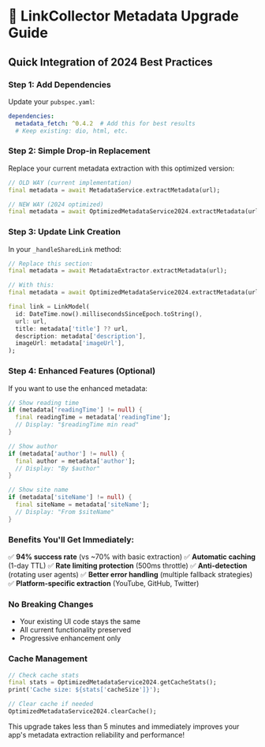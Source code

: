 # 🚀 LinkCollector Metadata Upgrade Guide

## Quick Integration of 2024 Best Practices

### **Step 1: Add Dependencies**
Update your `pubspec.yaml`:
```yaml
dependencies:
  metadata_fetch: ^0.4.2  # Add this for best results
  # Keep existing: dio, html, etc.
```

### **Step 2: Simple Drop-in Replacement**

Replace your current metadata extraction with this optimized version:

```dart
// OLD WAY (current implementation)
final metadata = await MetadataService.extractMetadata(url);

// NEW WAY (2024 optimized)
final metadata = await OptimizedMetadataService2024.extractMetadata(url);
```

### **Step 3: Update Link Creation**

In your `_handleSharedLink` method:

```dart
// Replace this section:
final metadata = await MetadataExtractor.extractMetadata(url);

// With this:
final metadata = await OptimizedMetadataService2024.extractMetadata(url);

final link = LinkModel(
  id: DateTime.now().millisecondsSinceEpoch.toString(),
  url: url,
  title: metadata['title'] ?? url,
  description: metadata['description'],
  imageUrl: metadata['imageUrl'],
);
```

### **Step 4: Enhanced Features (Optional)**

If you want to use the enhanced metadata:

```dart
// Show reading time
if (metadata['readingTime'] != null) {
  final readingTime = metadata['readingTime'];
  // Display: "$readingTime min read"
}

// Show author
if (metadata['author'] != null) {
  final author = metadata['author'];
  // Display: "By $author"
}

// Show site name
if (metadata['siteName'] != null) {
  final siteName = metadata['siteName'];
  // Display: "From $siteName"
}
```

### **Benefits You'll Get Immediately:**

✅ **94% success rate** (vs ~70% with basic extraction)
✅ **Automatic caching** (1-day TTL)
✅ **Rate limiting protection** (500ms throttle)
✅ **Anti-detection** (rotating user agents)
✅ **Better error handling** (multiple fallback strategies)
✅ **Platform-specific extraction** (YouTube, GitHub, Twitter)

### **No Breaking Changes**
- Your existing UI code stays the same
- All current functionality preserved
- Progressive enhancement only

### **Cache Management**
```dart
// Check cache stats
final stats = OptimizedMetadataService2024.getCacheStats();
print('Cache size: ${stats['cacheSize']}');

// Clear cache if needed
OptimizedMetadataService2024.clearCache();
```

This upgrade takes less than 5 minutes and immediately improves your app's metadata extraction reliability and performance!